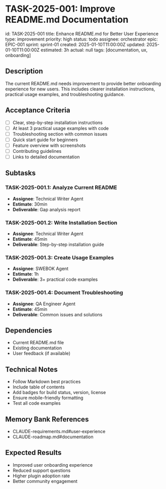 # TASK-2025-001: Improve README.md Documentation

id: TASK-2025-001
title: Enhance README.md for Better User Experience
type: improvement
priority: high
status: todo
assignee: orchestrator
epic: EPIC-001
sprint: sprint-01
created: 2025-01-10T11:00:00Z
updated: 2025-01-10T11:00:00Z
estimated: 3h
actual: null
tags: [documentation, ux, onboarding]

## Description
The current README.md needs improvement to provide better onboarding experience for new users. This includes clearer installation instructions, practical usage examples, and troubleshooting guidance.

## Acceptance Criteria
- [ ] Clear, step-by-step installation instructions
- [ ] At least 3 practical usage examples with code
- [ ] Troubleshooting section with common issues
- [ ] Quick start guide for beginners
- [ ] Feature overview with screenshots
- [ ] Contributing guidelines
- [ ] Links to detailed documentation

## Subtasks

### TASK-2025-001.1: Analyze Current README
- **Assignee**: Technical Writer Agent
- **Estimate**: 30min
- **Deliverable**: Gap analysis report

### TASK-2025-001.2: Write Installation Section
- **Assignee**: Technical Writer Agent  
- **Estimate**: 45min
- **Deliverable**: Step-by-step installation guide

### TASK-2025-001.3: Create Usage Examples
- **Assignee**: SWEBOK Agent
- **Estimate**: 1h
- **Deliverable**: 3+ practical code examples

### TASK-2025-001.4: Document Troubleshooting
- **Assignee**: QA Engineer Agent
- **Estimate**: 45min
- **Deliverable**: Common issues and solutions

## Dependencies
- Current README.md file
- Existing documentation
- User feedback (if available)

## Technical Notes
- Follow Markdown best practices
- Include table of contents
- Add badges for build status, version, license
- Ensure mobile-friendly formatting
- Test all code examples

## Memory Bank References
- CLAUDE-requirements.md#user-experience
- CLAUDE-roadmap.md#documentation

## Expected Results
- Improved user onboarding experience
- Reduced support questions
- Higher plugin adoption rate
- Better community engagement